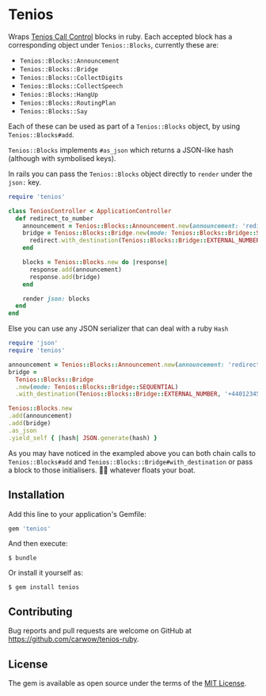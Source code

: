 # Tenios

Wraps [Tenios Call Control](https://www.tenios.de/en/doc/api-spec) blocks in ruby.
Each accepted block has a corresponding object under `Tenios::Blocks`, currently these are:
- `Tenios::Blocks::Announcement`
- `Tenios::Blocks::Bridge`
- `Tenios::Blocks::CollectDigits`
- `Tenios::Blocks::CollectSpeech`
- `Tenios::Blocks::HangUp`
- `Tenios::Blocks::RoutingPlan`
- `Tenios::Blocks::Say`

Each of these can be used as part of a `Tenios::Blocks` object, by using `Tenios::Blocks#add`.

`Tenios::Blocks` implements `#as_json` which returns a JSON-like hash (although with symbolised keys).

In rails you can pass the `Tenios::Blocks` object directly to `render` under the `json:` key.

```ruby
require 'tenios'

class TeniosController < ApplicationController
  def redirect_to_number
    announcement = Tenios::Blocks::Announcement.new(announcement: 'redirect', standard: false)
    bridge = Tenios::Blocks::Bridge.new(mode: Tenios::Blocks::Bridge::SEQUENTIAL) do |redirect|
      redirect.with_destination(Tenios::Blocks::Bridge::EXTERNAL_NUMBER, '+440123456789', 10)
    end

    blocks = Tenios::Blocks.new do |response|
      response.add(announcement)
      response.add(bridge)
    end

    render json: blocks
  end
end
```

Else you can use any JSON serializer that can deal with a ruby `Hash`

```ruby
require 'json'
require 'tenios'

announcement = Tenios::Blocks::Announcement.new(announcement: 'redirect', standard: false)
bridge =
  Tenios::Blocks::Bridge
  .new(mode: Tenios::Blocks::Bridge::SEQUENTIAL)
  .with_destination(Tenios::Blocks::Bridge::EXTERNAL_NUMBER, '+440123456789', 10)

Tenios::Blocks.new
.add(announcement)
.add(bridge)
.as_json
.yield_self { |hash| JSON.generate(hash) }
```

As you may have noticed in the exampled above you can both chain calls to `Tenios::Blocks#add` and `Tenios::Blocks::Bridge#with_destination` or pass a block to those initialisers. :man_shrugging: whatever floats your boat.

## Installation

Add this line to your application's Gemfile:

```ruby
gem 'tenios'
```

And then execute:

    $ bundle

Or install it yourself as:

    $ gem install tenios

## Contributing

Bug reports and pull requests are welcome on GitHub at https://github.com/carwow/tenios-ruby.

## License

The gem is available as open source under the terms of the [MIT License](https://opensource.org/licenses/MIT).
